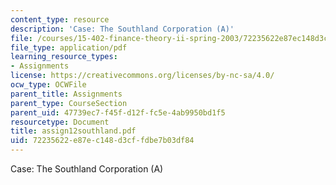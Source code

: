 ```yaml
---
content_type: resource
description: 'Case: The Southland Corporation (A)'
file: /courses/15-402-finance-theory-ii-spring-2003/72235622e87ec148d3cffdbe7b03df84_assign12southland.pdf
file_type: application/pdf
learning_resource_types:
- Assignments
license: https://creativecommons.org/licenses/by-nc-sa/4.0/
ocw_type: OCWFile
parent_title: Assignments
parent_type: CourseSection
parent_uid: 47739ec7-f45f-d12f-fc5e-4ab9950bd1f5
resourcetype: Document
title: assign12southland.pdf
uid: 72235622-e87e-c148-d3cf-fdbe7b03df84
---
```

Case: The Southland Corporation (A)